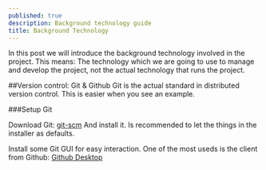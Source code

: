 ```yaml
---
published: true
description: Background technology guide
title: Background Technology
---
```



In this post we will introduce the background technology involved in the project. This means: The technology which we are going to use to manage and develop the project, not the actual technology that runs the project.

##Version control: Git & Github
Git is the actual standard in distributed version control. This is easier when you see an example.


###Setup Git

Download Git: [git-scm](http://git-scm.com/)
And install it. Is recommended to let the things in the installer as defaults.

Install some Git GUI for easy interaction. One of the most useds is the client from Github: [Github Desktop](https://desktop.github.com/)